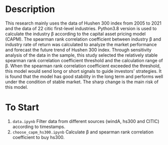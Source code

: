 # Description
This research mainly uses the data of Hushen 300 index from 2005 to 2021 and the data of 22 citic first-level industries. Python3.8 version is used to calculate the industry β according to the capital asset pricing model (CAPM). The spearman rank correlation coefficient between industry β and industry rate of return was calculated to analyze the market performance and forecast the future trend of Hushen 300 index. Through sensitivity analysis of the data in the sample, this study selected the relatively stable spearman rank correlation coefficient threshold and the calculation range of β. When the spearman rank correlation coefficient exceeded the threshold, this model would send long or short signals to guide investors' strategies. It is found that the model has good stability in the long term and performs well under the condition of stable market. The sharp change is the main risk of this model.

# To Start
1. ```data.ipynb``` Filter data from different sources (windA, hs300 and CITIC) according to timestamps.
2. ```choose_capm_hs300.ipynb``` Calculate β and spearman rank correlation coefficient to buy hs300.
